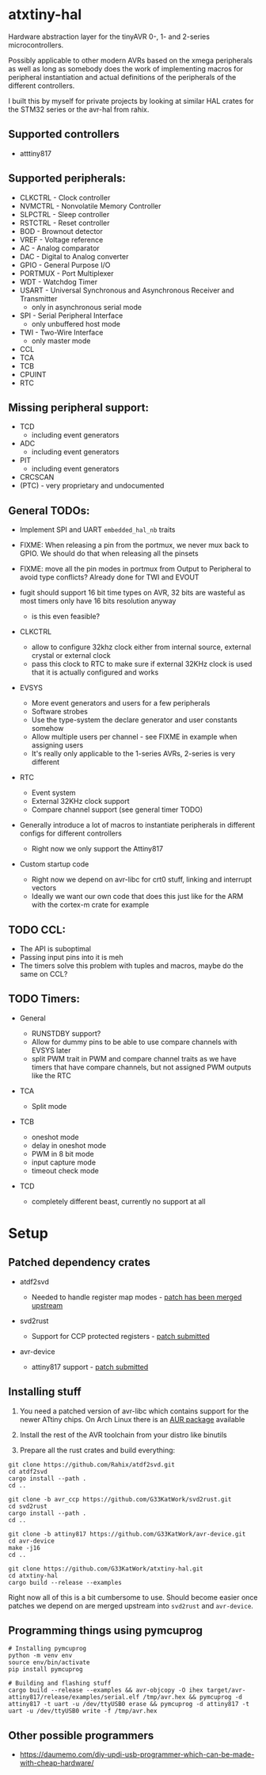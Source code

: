 atxtiny-hal
===========

Hardware abstraction layer for the tinyAVR 0-, 1- and 2-series microcontrollers.

Possibly applicable to other modern AVRs based on the xmega peripherals as well as long as somebody does the work of implementing macros for peripheral instantiation and actual definitions of the peripherals of the different controllers.

I built this by myself for private projects by looking at similar HAL crates for the STM32 series or the avr-hal from rahix.

## Supported controllers

* atttiny817

## Supported peripherals:

* CLKCTRL - Clock controller
* NVMCTRL - Nonvolatile Memory Controller
* SLPCTRL - Sleep controller
* RSTCTRL - Reset controller
* BOD - Brownout detector
* VREF - Voltage reference
* AC - Analog comparator
* DAC - Digital to Analog converter
* GPIO - General Purpose I/O
* PORTMUX - Port Multiplexer
* WDT - Watchdog Timer
* USART - Universal Synchronous and Asynchronous Receiver and Transmitter
    * only in asynchronous serial mode
* SPI - Serial Peripheral Interface
    * only unbuffered host mode
* TWI - Two-Wire Interface
    * only master mode
* CCL
* TCA
* TCB
* CPUINT
* RTC

## Missing peripheral support:

* TCD
    * including event generators
* ADC
    * including event generators
* PIT
    * including event generators
* CRCSCAN
* (PTC) - very proprietary and undocumented

## General TODOs:

* Implement SPI and UART `embedded_hal_nb` traits

* FIXME: When releasing a pin from the portmux, we never mux back to GPIO. We should do that when releasing all the pinsets

* FIXME: move all the pin modes in portmux from Output<Sateless> to Peripheral<PERI> to avoid type conflicts? Already done for TWI and EVOUT

* fugit should support 16 bit time types on AVR, 32 bits are wasteful as most timers only have 16 bits resolution anyway
    * is this even feasible?

* CLKCTRL
    * allow to configure 32khz clock either from internal source, external crystal or external clock
    * pass this clock to RTC to make sure if external 32KHz clock is used that it is actually configured and works

* EVSYS
    * More event generators and users for a few peripherals
    * Software strobes
    * Use the type-system the declare generator and user constants somehow
    * Allow multiple users per channel - see FIXME in example when assigning users
    * It's really only applicable to the 1-series AVRs, 2-series is very different

* RTC
    * Event system
    * External 32KHz clock support
    * Compare channel support (see general timer TODO)

* Generally introduce a lot of macros to instantiate peripherals in different configs for different controllers
    * Right now we only support the Attiny817

* Custom startup code
    * Right now we depend on avr-libc for crt0 stuff, linking and interrupt vectors
    * Ideally we want our own code that does this just like for the ARM with the cortex-m crate for example

## TODO CCL:

* The API is suboptimal
* Passing input pins into it is meh
* The timers solve this problem with tuples and macros, maybe do the same on CCL?

## TODO Timers:

* General
    * RUNSTDBY support?
    * Allow for dummy pins to be able to use compare channels with EVSYS later
    * split PWM trait in PWM and compare channel traits as we have timers that have compare channels, but not assigned PWM outputs like the RTC

* TCA
    * Split mode

* TCB
    * oneshot mode
    * delay in oneshot mode
    * PWM in 8 bit mode
    * input capture mode
    * timeout check mode

* TCD
    * completely different beast, currently no support at all


# Setup

## Patched dependency crates

* atdf2svd
  * Needed to handle register map modes - [patch has been merged upstream](https://github.com/Rahix/atdf2svd/pull/48)

* svd2rust
  * Support for CCP protected registers - [patch submitted](https://github.com/rust-embedded/svd2rust/pull/784)

* avr-device
  * attiny817 support - [patch submitted](https://github.com/Rahix/avr-device/pull/144)

## Installing stuff

1. You need a patched version of avr-libc which contains support for the newer ATtiny chips. On Arch Linux there is an [AUR package](https://aur.archlinux.org/packages/avr-libc-avrxmega3-svn) available

2. Install the rest of the AVR toolchain from your distro like binutils

3. Prepare all the rust crates and build everything:
```
git clone https://github.com/Rahix/atdf2svd.git
cd atdf2svd
cargo install --path .
cd ..

git clone -b avr_ccp https://github.com/G33KatWork/svd2rust.git
cd svd2rust
cargo install --path .
cd ..

git clone -b attiny817 https://github.com/G33KatWork/avr-device.git
cd avr-device
make -j16
cd ..

git clone https://github.com/G33KatWork/atxtiny-hal.git
cd atxtiny-hal
cargo build --release --examples
```

Right now all of this is a bit cumbersome to use. Should become easier once patches we depend on are merged upstream into `svd2rust` and `avr-device`.

## Programming things using pymcuprog

```
# Installing pymcuprog
python -m venv env
source env/bin/activate
pip install pymcuprog

# Building and flashing stuff
cargo build --release --examples && avr-objcopy -O ihex target/avr-attiny817/release/examples/serial.elf /tmp/avr.hex && pymcuprog -d attiny817 -t uart -u /dev/ttyUSB0 erase && pymcuprog -d attiny817 -t uart -u /dev/ttyUSB0 write -f /tmp/avr.hex
```

## Other possible programmers

* https://daumemo.com/diy-updi-usb-programmer-which-can-be-made-with-cheap-hardware/
